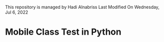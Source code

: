 This repository is managed by Hadi Alnabriss
Last Modified On Wednesday, Jul 6, 2022
# Mobile Class Test in Python
